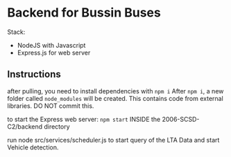 # Backend for Bussin Buses

Stack:
- NodeJS with Javascript
- Express.js for web server

## Instructions
after pulling, you need to install dependencies with `npm i`
After `npm i`, a new folder called `node_modules` will be created. This contains code from external libraries. DO NOT commit this.

to start the Express web server:
`npm start` INSIDE the 2006-SCSD-C2/backend directory

run node src/services/scheduler.js to start query of the LTA Data and start Vehicle detection. 